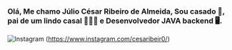 
### Olá, Me chamo Júlio César Ribeiro de Almeida, Sou casado 💍, pai de um lindo casal 👨‍👧‍👦 e Desenvolvedor JAVA backend 🖥️.

![Instagram](https://img.shields.io/badge/Instagram-E4405F?style=for-the-badge&logo=instagram&logoColor=white) (https://www.instagram.com/cesaribeir0/)
